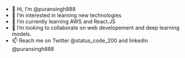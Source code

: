 - 👋 Hi, I’m @puransingh888
- 👀 I’m interested in learning new technologies
- 🌱 I’m currently learning AWS and React.JS
- 💞️ I’m looking to collaborate on web developement and deep learning models.
- 📫 Reach me on Twitter @status_code_200 and linkedin @puransingh888 

<!---
puransingh888/puransingh888 is a ✨ special ✨ repository because its `README.md` (this file) appears on your GitHub profile.
You can click the Preview link to take a look at your changes.
--->
